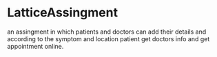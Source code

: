 # LatticeAssingment
an assingment in which patients and doctors  can add their details and according to the symptom and location patient get doctors info and get appointment online.
